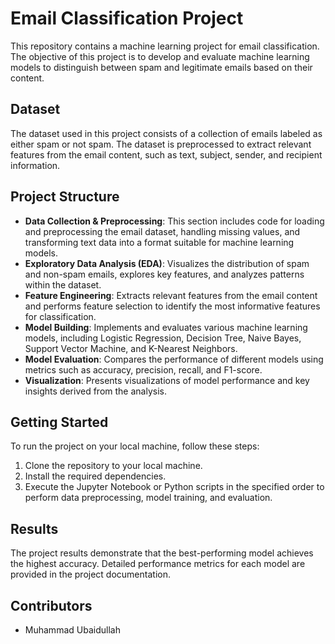 # Email Classification Project

This repository contains a machine learning project for email classification. The objective of this project is to develop and evaluate machine learning models to distinguish between spam and legitimate emails based on their content.

## Dataset

The dataset used in this project consists of a collection of emails labeled as either spam or not spam. The dataset is preprocessed to extract relevant features from the email content, such as text, subject, sender, and recipient information.

## Project Structure

- **Data Collection & Preprocessing**: This section includes code for loading and preprocessing the email dataset, handling missing values, and transforming text data into a format suitable for machine learning models.
- **Exploratory Data Analysis (EDA)**: Visualizes the distribution of spam and non-spam emails, explores key features, and analyzes patterns within the dataset.
- **Feature Engineering**: Extracts relevant features from the email content and performs feature selection to identify the most informative features for classification.
- **Model Building**: Implements and evaluates various machine learning models, including Logistic Regression, Decision Tree, Naive Bayes, Support Vector Machine, and K-Nearest Neighbors.
- **Model Evaluation**: Compares the performance of different models using metrics such as accuracy, precision, recall, and F1-score.
- **Visualization**: Presents visualizations of model performance and key insights derived from the analysis.

## Getting Started

To run the project on your local machine, follow these steps:

1. Clone the repository to your local machine.
2. Install the required dependencies.
3. Execute the Jupyter Notebook or Python scripts in the specified order to perform data preprocessing, model training, and evaluation.

## Results

The project results demonstrate that the best-performing model achieves the highest accuracy. Detailed performance metrics for each model are provided in the project documentation.

## Contributors

- Muhammad Ubaidullah
